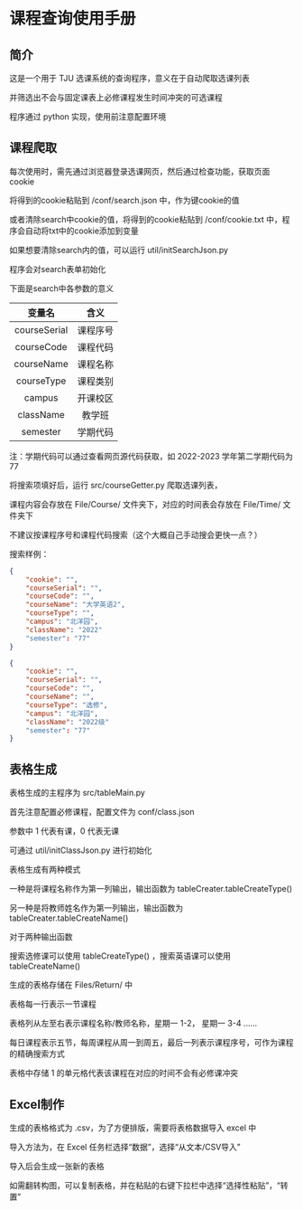 # 课程查询使用手册

## 简介

这是一个用于 TJU 选课系统的查询程序，意义在于自动爬取选课列表

并筛选出不会与固定课表上必修课程发生时间冲突的可选课程

程序通过 python 实现，使用前注意配置环境

## 课程爬取

每次使用时，需先通过浏览器登录选课网页，然后通过检查功能，获取页面cookie

将得到的cookie粘贴到 /conf/search.json 中，作为键cookie的值

或者清除search中cookie的值，将得到的cookie粘贴到 /conf/cookie.txt 中，程序会自动将txt中的cookie添加到变量

如果想要清除search内的值，可以运行 util/initSearchJson.py

程序会对search表单初始化

下面是search中各参数的意义

|    变量名    |   含义   |
| :----------: | :------: |
| courseSerial | 课程序号 |
|  courseCode  | 课程代码 |
|  courseName  | 课程名称 |
|  courseType  | 课程类别 |
|    campus    | 开课校区 |
|  className  |  教学班  |
|   semester   | 学期代码 |

注：学期代码可以通过查看网页源代码获取，如 2022-2023 学年第二学期代码为 77

将搜索项填好后，运行 src/courseGetter.py 爬取选课列表，

课程内容会存放在 File/Course/ 文件夹下，对应的时间表会存放在 File/Time/ 文件夹下

不建议按课程序号和课程代码搜索（这个大概自己手动搜会更快一点？）

搜索样例：

```json
{
    "cookie": "",
    "courseSerial": "",
    "courseCode": "",
    "courseName": "大学英语2",
    "courseType": "",
    "campus": "北洋园",
    "className": "2022"
    "semester": "77"
}
```

```json
{
    "cookie": "",
    "courseSerial": "",
    "courseCode": "",
    "courseName": "",
    "courseType": "选修",
    "campus": "北洋园",
    "className": "2022级"
    "semester": "77"
}
```



## 表格生成

表格生成的主程序为 src/tableMain.py

首先注意配置必修课程，配置文件为 conf/class.json

参数中 1 代表有课，0 代表无课

可通过 util/initClassJson.py 进行初始化



表格生成有两种模式

一种是将课程名称作为第一列输出，输出函数为  tableCreater.tableCreateType()

另一种是将教师姓名作为第一列输出，输出函数为  tableCreater.tableCreateName()

对于两种输出函数

搜索选修课可以使用 tableCreateType() ，搜索英语课可以使用 tableCreateName()

生成的表格存储在 Files/Return/ 中


表格每一行表示一节课程

表格列从左至右表示课程名称/教师名称，星期一 1-2， 星期一 3-4 ......

每日课程表示五节，每周课程从周一到周五，最后一列表示课程序号，可作为课程的精确搜索方式

表格中存储 1 的单元格代表该课程在对应的时间不会有必修课冲突



## Excel制作

生成的表格格式为 .csv，为了方便排版，需要将表格数据导入 excel 中

导入方法为，在 Excel 任务栏选择“数据”，选择“从文本/CSV导入”

导入后会生成一张新的表格

如需翻转构图，可以复制表格，并在粘贴的右键下拉栏中选择“选择性粘贴”，“转置”
